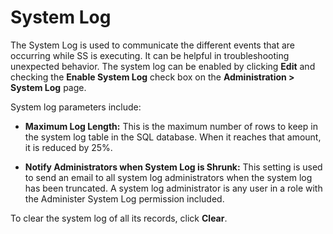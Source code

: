 [title]: # (System Log)
[tags]: # (System Log)
[priority]: # (40)

# System Log

The System Log is used to communicate the different events that are occurring while SS is executing. It can be helpful in troubleshooting unexpected behavior. The system log can be enabled by clicking **Edit** and checking the **Enable System Log** check box on the **Administration > System Log** page.

System log parameters include:

- **Maximum Log Length:** This is the maximum number of rows to keep in the system log table in the SQL database. When it reaches that amount, it is reduced by 25%.

- **Notify Administrators when System Log is Shrunk:** This setting is used to send an email to all system log administrators when the system log has been truncated. A system log administrator is any user in a role with the Administer System Log permission included.

To clear the system log of all its records, click **Clear**.
